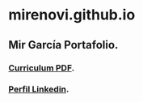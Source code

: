 # mirenovi.github.io
## Mir García Portafolio. 

### [Curriculum PDF](https://drive.google.com/file/d/1MfJ-EW47akThpbJJrcVRqke3NVh7CPfw/view?usp=sharing).


### [Perfil Linkedin](https://www.linkedin.com/in/miriangarcia/).
